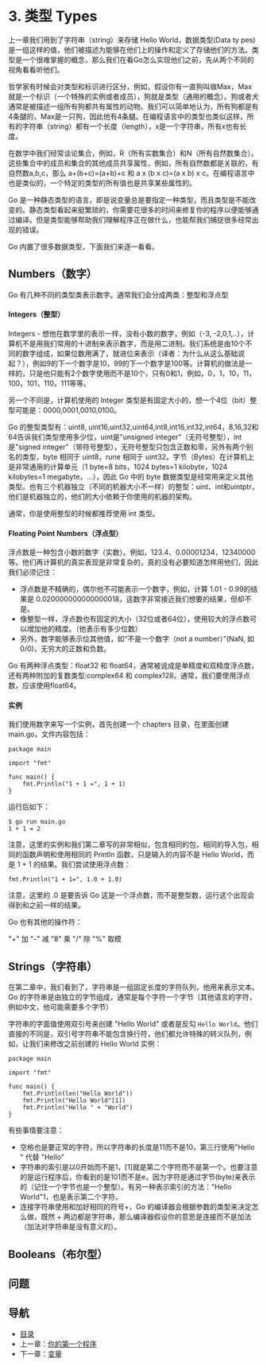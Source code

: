 # 3. 类型 Types

上一章我们用到了字符串（string）来存储 Hello World，数据类型(Data ty pes)是一组这样的值，他们被描述为能够在他们上的操作和定义了存储他们的方法。类型是一个很难掌握的概念，那么我们在看Go怎么实现他们之前，先从两个不同的视角看看听他们。

哲学家有时候会对类型和标识进行区分，例如，假设你有一直狗叫做Max，Max就是一个标识（一个特殊的实例或者成员），狗就是类型（通用的概念）。狗或者犬通常是被描述一组所有狗都共有属性的动物。我们可以简单地认为，所有狗都是有4条腿的，Max是一只狗，因此他有4条腿。在编程语言中的类型也类似这样，所有的字符串（string）都有一个长度（length），x是一个字符串，所有x也有长度。

在数学中我们经常谈论集合，例如，R（所有实数集合）和N（所有自然数集合）。这些集合中的成员和集合的其他成员共享属性，例如，所有自然数都是关联的，有自然数a,b,c，那么 a+(b+c)=(a+b)+c 和 a x (b x c)=(a x b) x c。在编程语言中也是类似的，一个特定的类型的所有值也是共享某些属性的。

Go 是一种静态类型的语言，即是说变量总是要指定一种类型，而且类型是不能改变的。静态类型看起来挺繁琐的，你需要花很多的时间来修复你的程序以便能够通过编译。但是类型能够帮助我们理解程序正在做什么，也能帮我们捕捉很多经常出现的错误。

Go 内置了很多数据类型，下面我们来逐一看看。

## Numbers（数字）

Go 有几种不同的类型类表示数字。通常我们会分成两类：整型和浮点型

#### Integers（整型）

Integers - 想他在数学里的表示一样，没有小数的数字，例如（-3, -2,0,1,..），计算机不是用我们常用的十进制来表示数字，而是用二进制。我们系统是由10个不同的数字组成，如果位数用满了，就进位来表示（译者：为什么从这么基础说起？），例如9的下一个数字是10，99的下一个数字是100等。计算机的做法是一样的，只是他只能有2个数字使用而不是10个，只有0和1，例如，0，1，10，11，100，101，110，111等等。

另一个不同是，计算机使用的 Integer 类型是有固定大小的，想一个4位（bit）整型可能是：0000,0001,0010,0100。

Go 的整型类型有：uint8, uint16,uint32,uint64,int8,int16,int32,int64，8,16,32和64告诉我们类型使用多少位，uint是"unsigned integer"（无符号整型），int是"signed integer"（带符号整型），无符号整型只包含正数和零，另外有两个别名的类型，byte 相同于 uint8，rune 相同于 uint32。字节（Bytes）在计算机上是非常通用的计算单元（1 byte=8 bits，1024 bytes=1 kilobyte，1024 kilobytes=1 megabyte，…），因此 Go 中的 byte 数据类型是经常用来定义其他类型。也有三个机器独立（不同的机器大小不一样）的整型：uint、int和uintptr，他们是机器独立的，他们的大小依赖于你使用的机器的架构。

通常，你是使用整型的时候都推荐使用 int 类型。

#### Floating Point Numbers（浮点型）

浮点数是一种包含小数的数字（实数）。例如，123.4、0.00001234，12340000等。他们再计算机的真实表现是非常复杂的，真的没有必要知道怎样用他们，因此我们必须记住：

* 浮点数是不精确的，偶尔他不可能表示一个数字，例如，计算 1.01 - 0.99的结果是 0.020000000000000018，这数字非常接近我们想要的结果，但却不是。
* 像整型一样，浮点数也有固定的大小（32位或者64位），使用较大的浮点数可以增加他的精度。（他表示有多少位数）
* 另外，数字能够表示位其他值，如“不是一个数字（not a number）”(NaN, 如 0/0)，无穷大的正数和负数。

Go 有两种浮点类型：float32 和 float64，通常被说成是单精度和双精度浮点数，还有两种附加的复数类型:complex64 和 complex128。通常，我们要使用浮点数，应该使用float64。

#### 实例

我们使用数字来写一个实例，首先创建一个 chapters 目录，在里面创建 main.go，文件内容包括：

	package main
	
	import "fmt"
	
	func main() {
		fmt.Println("1 + 1 =", 1 + 1)
	}

运行后如下：

	$ go run main.go
	1 + 1 = 2

注意，这里的实例和我们第二章写的非常相似，包含相同的包，相同的导入包，相同的函数声明和使用相同的 Println 函数，只是输入的内容不是 Hello World，而是 1 + 1 的结果。我们尝试使用浮点数：

	fmt.Println("1 + 1=", 1.0 + 1.0)

注意，这里的 .0 是要告诉 Go 这是一个浮点数，而不是整型数，运行这个出现会得到和之前一样的结果。

Go 也有其他的操作符：

"+" 加
"-" 减
"8" 乘
"/" 除
"%" 取模

## Strings（字符串）

在第二章中，我们看到了，字符串是一组固定长度的字符队列，他用来表示文本。Go 的字符串是由独立的字节组成，通常是每个字符一个字节（其他语言的字符，例如中文，他可能需要多个字节）

字符串的字面值使用双引号来创建 "Hello World" 或者是反勾 `Hello World`。他们直接的不同是，双引号字符串不能包含换行符，他们都允许特殊的转义队列，例如，让我们来修改之前创建的 Hello World 实例：

	package main
	
	import "fmt"
	
	func main() {
		fmt.Println(len("Hello World"))
		fmt.Println("Hello World"[1])
		fmt.Println("Hello " + "World")
	}

有些事情要注意：

* 空格也是要正常的字符，所以字符串的长度是11而不是10，第三行使用"Hello " 代替 "Hello"
* 字符串的索引是以0开始而不是1，[1]就是第二个字符而不是第一个。也要注意的是运行程序后，你看到的是101而不是e，因为字符是通过字节(byte)来表示的（记住一个字节也是一个整型）。有另一种表示索引的方法："Hello World"1，也是表示第二个字符。
* 连接字符串使用和加好相同的符号+，Go 的编译器会根据参数的类型来决定怎么做，既然 + 两边都是字符串，那么编译器假设你的意思是连接而不是加法（加法对字符串是没有意义的）。

## Booleans（布尔型）

## 问题

## 导航
* [目录](0.md)
* 上一章：[你的第一个程序](2.md)
* 下一章：[变量](4.md)